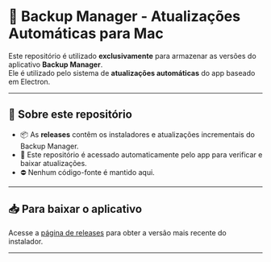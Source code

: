 # 🔄 Backup Manager - Atualizações Automáticas para Mac

Este repositório é utilizado **exclusivamente** para armazenar as versões do aplicativo **Backup Manager**.  
Ele é utilizado pelo sistema de **atualizações automáticas** do app baseado em Electron.

---

## 🚀 Sobre este repositório

- 📦 As **releases** contêm os instaladores e atualizações incrementais do Backup Manager.
- 🔧 Este repositório é acessado automaticamente pelo app para verificar e baixar atualizações.
- ⛔ Nenhum código-fonte é mantido aqui.

---

## 📥 Para baixar o aplicativo

Acesse a [página de releases](https://github.com/Wanderson-rpf/publicBackupManagerRepoMac/releases) para obter a versão mais recente do instalador.

---


